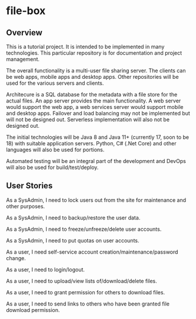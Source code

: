 # file-box

## Overview

This is a tutorial project. It is intended to be implemented in many technologies.  This particular repository is for documentation and project management.

The overall functionality is a multi-user file sharing server. The clients can be web apps, mobile apps and desktop apps. Other repositories will be used for the 
various servers and clients.

Architecure is a SQL database for the metadata with a file store for the actual files. An app server provides the main functionality. A web server would support the web app, 
a web services server would support mobile and desktop apps. Failover and load balancing may not be implemented but will not be designed out. Serverless implementation 
will also not be designed out.

The initial technologies will be Java 8 and Java 11+ (currently 17, soon to be 18) with suitable application servers. Python, C# (.Net Core) and other languages will also 
be used for portions.

Automated testing will be an integral part of the development and DevOps will also be used for build/test/deploy.

## User Stories

As a SysAdmin, I need to lock users out from the site for maintenance and other purposes.

As a SysAdmin, I need to backup/restore the user data.

As a SysAdmin, I need to freeze/unfreeze/delete user accounts.

As a SysAdmin, I need to put quotas on user accounts.

As a user, I need self-service account creation/maintenance/password change.

As a user, I need to login/logout.

As a user, I need to upload/view lists of/download/delete files.

As a user, I need to grant permission for others to download files.

As a user, I need to send links to others who have been granted file download permission.